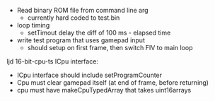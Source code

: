 - Read binary ROM file from command line arg
    - currently hard coded to test.bin
- loop timing
    - setTimout delay the diff of 100 ms - elapsed time
- write test program that uses gamepad input
    - should setup on first frame, then switch FIV to main loop


ljd 16-bit-cpu-ts
ICpu interface:
- ICpu interface should include setProgramCounter
- Cpu must clear gamepad itself (at end of frame, before returning)
- cpu must have makeCpuTypedArray that takes uint16arrays
